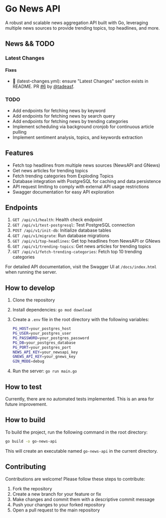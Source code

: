 # Go News API

A robust and scalable news aggregation API built with Go, leveraging multiple news sources to provide trending topics, top headlines, and more.

## News && TODO

### Latest Changes

#### Fixes

* 🔧 (latest-changes.yml): ensure "Latest Changes" section exists in README. PR [#6](https://github.com/tadeasf/go_news_api/pull/6) by [@tadeasf](https://github.com/tadeasf).

### TODO

- Add endpoints for fetching news by keyword
- Add endpoints for fetching news by search query
- Add endpoints for fetching news by trending categories
- Implement scheduling via background cronjob for continuous article pulling
- Implement sentiment analysis, topics, and keywords extraction

## Features

- Fetch top headlines from multiple news sources (NewsAPI and GNews)
- Get news articles for trending topics
- Fetch trending categories from Exploding Topics
- Database integration with PostgreSQL for caching and data persistence
- API request limiting to comply with external API usage restrictions
- Swagger documentation for easy API exploration

## Endpoints

1. `GET /api/v1/health`: Health check endpoint
2. `GET /api/v1/test-postgresql`: Test PostgreSQL connection
3. `POST /api/v1/init-db`: Initialize database tables
4. `GET /api/v1/migrate`: Run database migrations
5. `GET /api/v1/top-headlines`: Get top headlines from NewsAPI or GNews
6. `GET /api/v1/trending-topics`: Get news articles for trending topics
7. `GET /api/v1/fetch-trending-categories`: Fetch top 10 trending categories

For detailed API documentation, visit the Swagger UI at `/docs/index.html` when running the server.

## How to develop

1. Clone the repository
2. Install dependencies: `go mod download`
3. Create a `.env` file in the root directory with the following variables:

   ```sh
   PG_HOST=your_postgres_host
   PG_USER=your_postgres_user
   PG_PASSWORD=your_postgres_password
   PG_DB=your_postgres_database
   PG_PORT=your_postgres_port
   NEWS_API_KEY=your_newsapi_key
   GNEWS_API_KEY=your_gnews_key
   GIN_MODE=debug
   ```

4. Run the server: `go run main.go`

## How to test

Currently, there are no automated tests implemented. This is an area for future improvement.

## How to build

To build the project, run the following command in the root directory:

```sh
go build -o go-news-api
```

This will create an executable named `go-news-api` in the current directory.

## Contributing

Contributions are welcome! Please follow these steps to contribute:

1. Fork the repository
2. Create a new branch for your feature or fix
3. Make changes and commit them with a descriptive commit message
4. Push your changes to your forked repository
5. Open a pull request to the main repository
